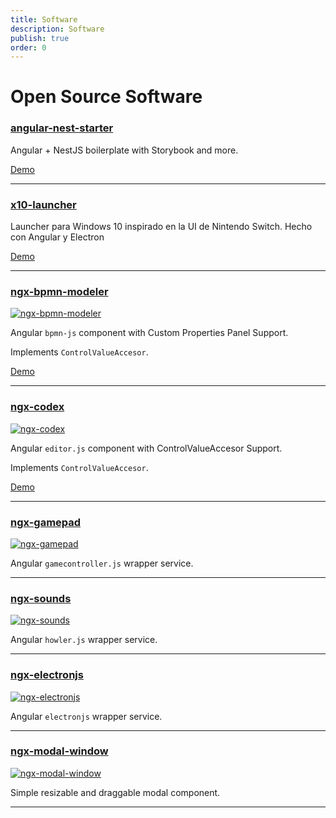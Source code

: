 ```yaml
---
title: Software
description: Software
publish: true
order: 0
---
```


# Open Source Software

### [angular-nest-starter][angular-nest-starter]

Angular + NestJS boilerplate with Storybook and more.

[Demo][angular-nest-starter-demo]

---

### [x10-launcher][x10-launcher]

Launcher para Windows 10 inspirado en la UI de Nintendo Switch. Hecho con Angular y Electron

[Demo][x10-launcher-demo]

---

### [ngx-bpmn-modeler][ngx-bpmn-modeler]

[![ngx-bpmn-modeler][ngx-bpmn-modeler-badge]][ngx-bpmn-modeler]

Angular ``bpmn-js`` component with Custom Properties Panel Support.

Implements ``ControlValueAccesor``.

[Demo](https://d3v0ps.github.io/ngx-bpmn-modeler)

---

### [ngx-codex][ngx-codex]

[![ngx-codex][ngx-codex-badge]][ngx-codex]

Angular ``editor.js`` component with ControlValueAccesor Support.

Implements ``ControlValueAccesor``.

[Demo](https://d3v0ps.github.io/ngx-codex)

---

### [ngx-gamepad][ngx-gamepad]

[![ngx-gamepad][ngx-gamepad-badge]][ngx-gamepad]

Angular ``gamecontroller.js`` wrapper service.

---

### [ngx-sounds][ngx-sounds]

[![ngx-sounds][ngx-sounds-badge]][ngx-sounds]

Angular ``howler.js`` wrapper service.

---

### [ngx-electronjs][ngx-electronjs]

[![ngx-electronjs][ngx-electronjs-badge]][ngx-electronjs]

Angular ``electronjs`` wrapper service.

---

### [ngx-modal-window][ngx-modal-window]

[![ngx-modal-window][ngx-modal-window-badge]][ngx-modal-window]

Simple resizable and draggable modal component.

---

[x10-launcher]: https://github.com/d3v0ps/x10-launcher
[x10-launcher-demo]: https://d3v0ps.github.io/x10-launcher

[angular-nest-starter]: https://github.com/d3v0ps/angular-nest-starter
[angular-nest-starter-demo]: https://d3v0ps.github.io/angular-nest-starter

[ngx-bpmn-modeler]: https://www.npmjs.com/package/ngx-bpmn-modeler
[ngx-bpmn-modeler-badge]: https://img.shields.io/npm/v/ngx-bpmn-modeler

[ngx-codex]: https://www.npmjs.com/package/ngx-codex
[ngx-codex-badge]: https://img.shields.io/npm/v/ngx-codex

[ngx-gamepad]: https://www.npmjs.com/package/ngx-gamepad
[ngx-gamepad-badge]: https://img.shields.io/npm/v/ngx-gamepad

[ngx-sounds]: https://www.npmjs.com/package/ngx-sounds
[ngx-sounds-badge]: https://img.shields.io/npm/v/ngx-sounds

[ngx-electronjs]: https://www.npmjs.com/package/ngx-electronjs
[ngx-electronjs-badge]: https://img.shields.io/npm/v/ngx-electronjs

[ngx-modal-window]: https://www.npmjs.com/package/ngx-modal-window
[ngx-modal-window-badge]: https://img.shields.io/npm/v/ngx-modal-window
